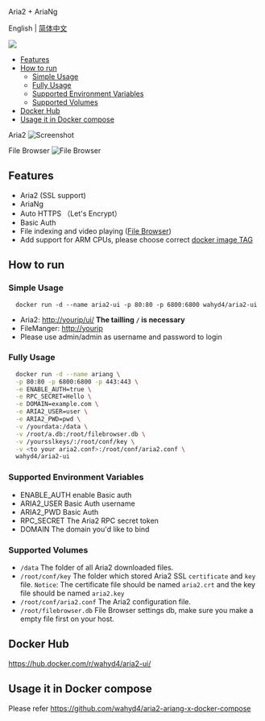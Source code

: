 Aria2 + AriaNg

English | [简体中文](https://github.com/wahyd4/aria2-ariang-docker/blob/master/README.md)

[![](https://images.microbadger.com/badges/image/wahyd4/aria2-ui.svg)](https://microbadger.com/images/wahyd4/aria2-ui "Get your own image badge on microbadger.com")

<!-- TOC -->

- [Features](#features)
- [How to run](#how-to-run)
  - [Simple Usage](#simple-usage)
  - [Fully Usage](#fully-usage)
  - [Supported Environment Variables](#supported-environment-variables)
  - [Supported Volumes](#supported-volumes)
- [Docker Hub](#docker-hub)
- [Usage it in Docker compose](#usage-it-in-docker-compose)

<!-- /TOC -->
Aria2
![Screenshot](https://github.com/wahyd4/aria2-ariang-x-docker-compose/raw/master/images/ariang.png)

File Browser
![File Browser](https://github.com/wahyd4/aria2-ariang-docker/raw/master/filemanager.png)
## Features

  * Aria2 (SSL support)
  * AriaNg
  * Auto HTTPS （Let's Encrypt）
  * Basic Auth
  * File indexing and video playing ([File Browser](https://filebrowser.xyz/))
  * Add support for ARM CPUs, please choose correct [docker image TAG](https://cloud.docker.com/repository/docker/wahyd4/aria2-ui/tags)

## How to run

### Simple Usage

```shell
  docker run -d --name aria2-ui -p 80:80 -p 6800:6800 wahyd4/aria2-ui
```

* Aria2: <http://yourip/ui/> **The tailling `/` is necessary**
* FileManger: <http://yourip>
* Please use admin/admin as username and password to login

### Fully Usage
```bash
  docker run -d --name ariang \
  -p 80:80 -p 6800:6800 -p 443:443 \
  -e ENABLE_AUTH=true \
  -e RPC_SECRET=Hello \
  -e DOMAIN=example.com \
  -e ARIA2_USER=user \
  -e ARIA2_PWD=pwd \
  -v /yourdata:/data \
  -v /root/a.db:/root/filebrowser.db \
  -v /yoursslkeys/:/root/conf/key \
  -v <to your aria2.conf>:/root/conf/aria2.conf \
  wahyd4/aria2-ui
```

### Supported Environment Variables

  * ENABLE_AUTH enable Basic auth
  * ARIA2_USER Basic Auth username
  * ARIA2_PWD Basic Auth
  * RPC_SECRET The Aria2 RPC secret token
  * DOMAIN The domain you'd like to bind


### Supported Volumes
  * `/data` The folder of all Aria2 downloaded files.
  * `/root/conf/key` The folder which stored Aria2 SSL `certificate` and `key` file. `Notice`: The certificate file should be named `aria2.crt` and the key file should be named `aria2.key`
  * `/root/conf/aria2.conf` The Aria2 configuration file.
  * `/root/filebrowser.db` File Browser settings db, make sure you make a empty file first on your host.


## Docker Hub

  <https://hub.docker.com/r/wahyd4/aria2-ui/>

## Usage it in Docker compose

  Please refer <https://github.com/wahyd4/aria2-ariang-x-docker-compose>
